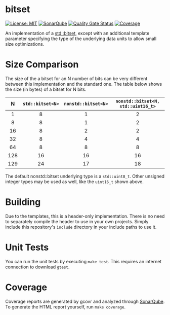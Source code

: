 # bitset

 [![License: MIT](https://img.shields.io/badge/License-MIT-yellow.svg)](https://opensource.org/licenses/MIT) [![SonarQube](https://github.com/mocelik/small-bitset/actions/workflows/build.yml/badge.svg)](https://github.com/mocelik/small-bitset/actions/workflows/build.yml) [![Quality Gate Status](https://sonarcloud.io/api/project_badges/measure?project=mocelik_small-bitset&metric=alert_status&token=e850a0453903c61bb30f7645c1bcb702a7228fdf)](https://sonarcloud.io/summary/new_code?id=mocelik_small-bitset) [![Coverage](https://sonarcloud.io/api/project_badges/measure?project=mocelik_small-bitset&metric=coverage&token=e850a0453903c61bb30f7645c1bcb702a7228fdf)](https://sonarcloud.io/summary/new_code?id=mocelik_small-bitset)

An implementation of a [std::bitset](https://en.cppreference.com/w/cpp/utility/bitset.html), except with an additional template parameter specifying the type of the underlying data units to allow small size optimizations.

# Size Comparison
The size of the a bitset for an N number of bits can be very different between this implementation and the standard one. The table below shows the size (in bytes) of a bitset for N bits.

|   N   | `std::bitset<N>` | `nonstd::bitset<N>` | `nonstd::bitset<N, std::uint16_t>` |
| :---: | :--------------: | :-----------------: | :--------------------------------: |
|   1   |        8         |          1          |                 2                  |
|   8   |        8         |          1          |                 2                  |
|  16   |        8         |          2          |                 2                  |
|  32   |        8         |          4          |                 4                  |
|  64   |        8         |          8          |                 8                  |
|  128  |        16        |         16          |                 16                 |
|  129  |        24        |         17          |                 18                 |

The default nonstd::bitset underlying type is a `std::uint8_t`. Other unsigned integer types may be used as well, like the `uint16_t` shown above.

# Building
Due to the templates, this is a header-only implementation. There is no need to separately compile the header to use in your own projects. Simply include this repository's `include` directory in your include paths to use it.

# Unit Tests
You can run the unit tests by executing `make test`. This requires an internet connection to download `gtest`.

# Coverage
Coverage reports are generated by gcovr and analyzed through [SonarQube](https://sonarcloud.io/summary/new_code?id=mocelik_small-bitset). To generate the HTML report yourself, run `make coverage`.
